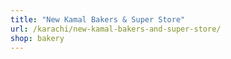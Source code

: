 ```yaml
---
title: "New Kamal Bakers & Super Store"
url: /karachi/new-kamal-bakers-and-super-store/
shop: bakery
---
```

